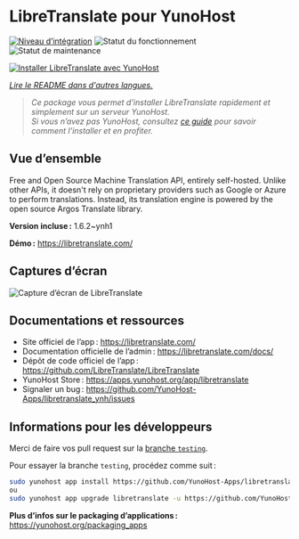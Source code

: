 <!--
Nota bene : ce README est automatiquement généré par <https://github.com/YunoHost/apps/tree/master/tools/readme_generator>
Il NE doit PAS être modifié à la main.
-->

# LibreTranslate pour YunoHost

[![Niveau d’intégration](https://apps.yunohost.org/badge/integration/libretranslate)](https://ci-apps.yunohost.org/ci/apps/libretranslate/)
![Statut du fonctionnement](https://apps.yunohost.org/badge/state/libretranslate)
![Statut de maintenance](https://apps.yunohost.org/badge/maintained/libretranslate)

[![Installer LibreTranslate avec YunoHost](https://install-app.yunohost.org/install-with-yunohost.svg)](https://install-app.yunohost.org/?app=libretranslate)

*[Lire le README dans d'autres langues.](./ALL_README.md)*

> *Ce package vous permet d’installer LibreTranslate rapidement et simplement sur un serveur YunoHost.*  
> *Si vous n’avez pas YunoHost, consultez [ce guide](https://yunohost.org/install) pour savoir comment l’installer et en profiter.*

## Vue d’ensemble

Free and Open Source Machine Translation API, entirely self-hosted. Unlike other APIs, it doesn't rely on proprietary providers such as Google or Azure to perform translations. Instead, its translation engine is powered by the open source Argos Translate library.


**Version incluse :** 1.6.2~ynh1

**Démo :** <https://libretranslate.com/>

## Captures d’écran

![Capture d’écran de LibreTranslate](./doc/screenshots/screenshot.png)

## Documentations et ressources

- Site officiel de l’app : <https://libretranslate.com/>
- Documentation officielle de l’admin : <https://libretranslate.com/docs/>
- Dépôt de code officiel de l’app : <https://github.com/LibreTranslate/LibreTranslate>
- YunoHost Store : <https://apps.yunohost.org/app/libretranslate>
- Signaler un bug : <https://github.com/YunoHost-Apps/libretranslate_ynh/issues>

## Informations pour les développeurs

Merci de faire vos pull request sur la [branche `testing`](https://github.com/YunoHost-Apps/libretranslate_ynh/tree/testing).

Pour essayer la branche `testing`, procédez comme suit :

```bash
sudo yunohost app install https://github.com/YunoHost-Apps/libretranslate_ynh/tree/testing --debug
ou
sudo yunohost app upgrade libretranslate -u https://github.com/YunoHost-Apps/libretranslate_ynh/tree/testing --debug
```

**Plus d’infos sur le packaging d’applications :** <https://yunohost.org/packaging_apps>
